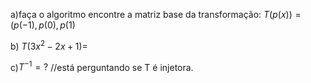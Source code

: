 a)faça o algoritmo encontre a matriz base da transformação: 
$T(p(x))=(p(-1),p(0),p(1)$

b) $T(3x^2-2x+1)=$

c)$T^{-1}=?$
//está perguntando se T é injetora.
